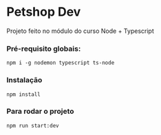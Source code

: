# Petshop Dev
Projeto feito no módulo do curso Node + Typescript

### Pré-requisito globais:
`npm i -g nodemon typescript ts-node`

### Instalação
`npm install`

### Para rodar o projeto
`npm run start:dev`

